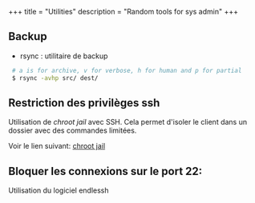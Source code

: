 +++
title = "Utilities"
description = "Random tools for sys admin"
+++

## Backup

* rsync : utilitaire de backup
```sh
 # a is for archive, v for verbose, h for human and p for partial
 $ rsync -avhp src/ dest/
```


## Restriction des privilèges ssh

Utilisation de *chroot jail* avec SSH. Cela permet d'isoler le client dans
un dossier avec des commandes limitées.

Voir le lien suivant: [chroot jail](https://allanfeid.com/content/creating-chroot-jail-ssh-access)

## Bloquer les connexions sur le port 22:

Utilisation du logiciel endlessh
